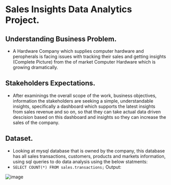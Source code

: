 # Sales Insights Data Analytics Project.

## Understanding Business Problem.

* A Hardware Company which supplies computer hardware and peropherals is facing issues with tracking their sales and getting insights (Complete Picture) from the of market Computer Hardware which is growing dramatically.

## Stakeholders Expectations.

* After examinings the overall scope of the work, business objectives, information the stakeholders are seeking a simple, understandable insights, specifically a dashboard which supports the latest insights from sales revenue and so on, so that they can take actual data driven descision based on this dashboard and insights so they can increase the sales of the company.

## Dataset.

* Looking at mysql database that is owned by the company, this database has all sales transactions, customers, products and markets information, using sql queries to do data analysis using the below statments:
*  `SELECT COUNT(*) FROM sales.transactions;`
Output:

![image](https://user-images.githubusercontent.com/62806731/206025036-04c8d6e6-a7e1-44bd-966c-f49f3d61f874.png) 
